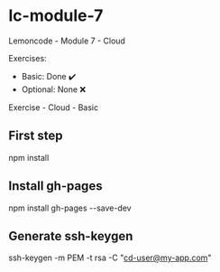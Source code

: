 # lc-module-7

Lemoncode - Module 7 - Cloud

Exercises:
- Basic: Done :heavy_check_mark:
- Optional: None :x:


Exercise - Cloud - Basic

## First step
npm install

## Install gh-pages
npm install gh-pages --save-dev

## Generate ssh-keygen
ssh-keygen -m PEM -t rsa -C "cd-user@my-app.com"
